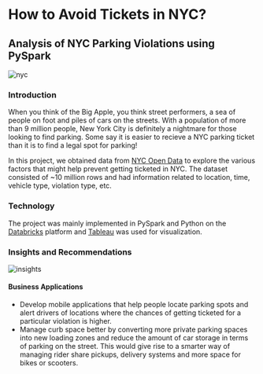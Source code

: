 # How to Avoid Tickets in NYC?
## Analysis of NYC Parking Violations using PySpark
![nyc](https://user-images.githubusercontent.com/44115595/72674584-10a73b80-3a3e-11ea-8cc5-c735fa7a15a2.PNG)

### Introduction
When you think of the Big Apple, you think street performers, a sea of people on foot and piles of cars on the streets. With a population of more than 9 million people, New York City is definitely a nightmare for those looking to find parking. Some say it is easier to recieve a NYC parking ticket than it is to find a legal spot for parking! 

In this project, we obtained data from [NYC Open Data](https://opendata.cityofnewyork.us/) to explore the various factors that might help prevent getting ticketed in NYC. The dataset consisted of ~10 million rows and had information related to location, time, vehicle type, violation type, etc. 

### Technology
The project was mainly implemented in PySpark and Python on the [Databricks](https://databricks.com/) platform and [Tableau](https://www.tableau.com/) was used for visualization.

### Insights and Recommendations
![insights](https://user-images.githubusercontent.com/44115595/72675117-4865b180-3a45-11ea-8b76-edf6598bbd8c.PNG)

#### Business Applications
* Develop mobile applications that help people locate parking spots and alert drivers of locations where the chances of getting ticketed for a particular violation is higher. 
* Manage curb space better by converting more private parking spaces into new loading zones and reduce the amount of car storage in terms of parking on the street. This would give rise to a smarter way of managing rider share pickups, delivery systems and more space for bikes or scooters.
